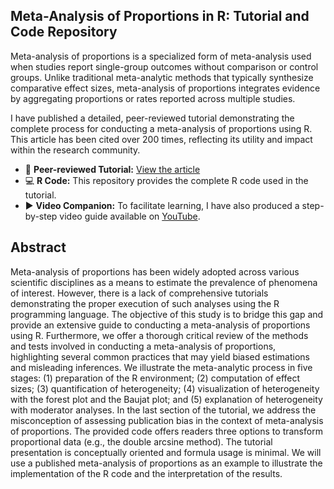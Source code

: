 ## Meta-Analysis of Proportions in R: Tutorial and Code Repository

Meta-analysis of proportions is a specialized form of meta-analysis used when studies report single-group outcomes without comparison or control groups. Unlike traditional meta-analytic methods that typically synthesize comparative effect sizes, meta-analysis of proportions integrates evidence by aggregating proportions or rates reported across multiple studies.

I have published a detailed, peer-reviewed tutorial demonstrating the complete process for conducting a meta-analysis of proportions using R. This article has been cited over 200 times, reflecting its utility and impact within the research community.

- 📖 **Peer-reviewed Tutorial:** [View the article](https://jbds.isdsa.org/jbds/article/view/60)  
- 💻 **R Code:** This repository provides the complete R code used in the tutorial.  
- ▶️ **Video Companion:** To facilitate learning, I have also produced a step-by-step video guide available on [YouTube](https://www.youtube.com/watch?v=2wbXTFvaRnM).


## Abstract

Meta-analysis of proportions has been widely adopted across various scientific disciplines as a means to estimate the prevalence of phenomena of interest. However, there is a lack of comprehensive tutorials demonstrating the proper execution of such analyses using the R programming language. The objective of this study is to bridge this gap and provide an extensive guide to conducting a meta-analysis of proportions using R. Furthermore, we offer a thorough critical review of the methods and tests involved in conducting a meta-analysis of proportions, highlighting several common practices that may yield biased estimations and misleading inferences. We illustrate the meta-analytic process in five stages: (1) preparation of the R environment; (2) computation of effect sizes; (3) quantification of heterogeneity; (4) visualization of heterogeneity with the forest plot and the Baujat plot; and (5) explanation of heterogeneity with moderator analyses. In the last section of the tutorial, we address the misconception of assessing publication bias in the context of meta-analysis of proportions. The provided code offers readers three options to transform proportional data (e.g., the double arcsine method). The tutorial presentation is conceptually oriented and formula usage is minimal. We will use a published meta-analysis of proportions as an example to illustrate the implementation of the R code and the interpretation of the results.
